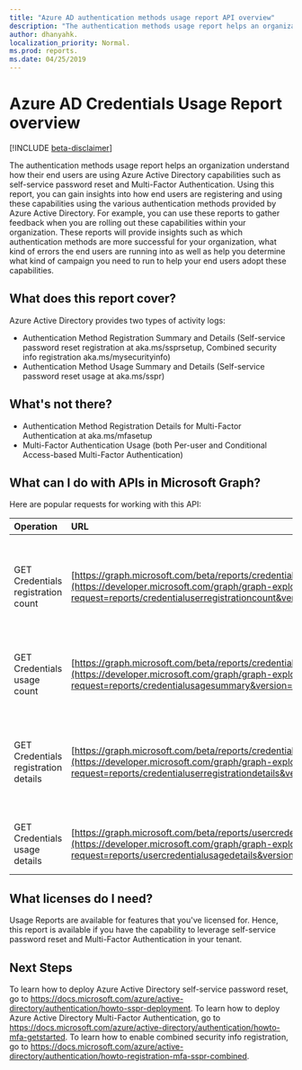 ```yaml
---
title: "Azure AD authentication methods usage report API overview"
description: "The authentication methods usage report helps an organization understand how their end users are using Azure Active Directory capabilities such as self-service password reset and Multi-Factor Authentication."
author: dhanyahk.
localization_priority: Normal.
ms.prod: reports.
ms.date: 04/25/2019
---
```


# Azure AD Credentials Usage Report overview

[!INCLUDE [beta-disclaimer](../../includes/beta-disclaimer.md)]

The authentication methods usage report helps an organization understand how their end users are using Azure Active Directory capabilities such as self-service password reset and Multi-Factor Authentication. Using this report, you can gain insights into how end users are registering and using these capabilities using the various authentication methods provided by Azure Active Directory. For example, you can use these reports to gather feedback when you are rolling out these capabilities within your organization. These reports will provide insights such as which authentication methods are more successful for your organization, what kind of errors the end users are running into as well as help you determine what kind of campaign you need to run to help your end users adopt these capabilities.

## What does this report cover?

Azure Active Directory provides two types of activity logs:

- Authentication Method Registration Summary and Details (Self-service password reset registration at aka.ms/ssprsetup, Combined security info registration aka.ms/mysecurityinfo)
- Authentication Method Usage Summary and Details (Self-service password reset usage at aka.ms/sspr)

## What's not there?

- Authentication Method Registration Details for Multi-Factor Authentication at aka.ms/mfasetup
- Multi-Factor Authentication Usage (both Per-user and Conditional Access-based Multi-Factor Authentication)

## What can I do with APIs in Microsoft Graph?

Here are popular requests for working with this API:

Operation | URL | Description
:----------|:----|:----------
GET Credentials registration count | [https://graph.microsoft.com/beta/reports/credentialuserregistrationcount](https://developer.microsoft.com/graph/graph-explorer?request=reports/credentialuserregistrationcount&version=beta)| Get the number of users registered for self-service password reset and Multi-Factor Authentication
GET Credentials usage count  | [https://graph.microsoft.com/beta/reports/credentialusagesummary](https://developer.microsoft.com/graph/graph-explorer?request=reports/credentialusagesummary&version=beta)| Get the number of users using self-service password reset
GET Credentials registration details  | [https://graph.microsoft.com/beta/reports/credentialuserregistrationdetails](https://developer.microsoft.com/graph/graph-explorer?request=reports/credentialuserregistrationdetails&version=beta)|Get the user details for self-service password reset and Multi-Factor Authentication registration activities
GET Credentials usage details  | [https://graph.microsoft.com/beta/reports/usercredentialusagedetails](https://developer.microsoft.com/graph/graph-explorer?request=reports/usercredentialusagedetails&version=beta)| Get user details for all self-service password reset activities 


## What licenses do I need?

Usage Reports are available for features that you've licensed for. Hence, this report is available if you have the capability to leverage self-service password reset and Multi-Factor Authentication in your tenant.


## Next Steps
To learn how to deploy Azure Active Directory self-service password reset, go to https://docs.microsoft.com/azure/active-directory/authentication/howto-sspr-deployment.
To learn how to deploy Azure Active Directory Multi-Factor Authentication, go to https://docs.microsoft.com/azure/active-directory/authentication/howto-mfa-getstarted.
To learn how to enable combined security info registration, go to https://docs.microsoft.com/azure/active-directory/authentication/howto-registration-mfa-sspr-combined.

<!--
{
  "type": "#page.annotation",
  "suppressions": [
    "Error: /api-reference/beta/resources/azure-ad-auditlog-overview.md:\r\n      Exception processing links.\r\n    System.ArgumentException: Link Definition was null. Link text: !INCLUDE [beta-disclaimer](../../includes/beta-disclaimer.md)\r\n      at ApiDoctor.Validation.DocFile.get_LinkDestinations()\r\n      at ApiDoctor.Validation.DocSet.ValidateLinks(Boolean includeWarnings, String[] relativePathForFiles, IssueLogger issues, Boolean requireFilenameCaseMatch, Boolean printOrphanedFiles)"
  ]
}
-->
